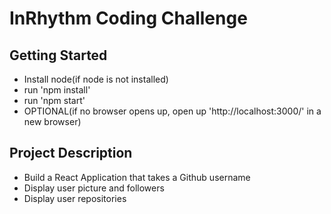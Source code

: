 #  InRhythm Coding Challenge

## Getting Started
  - Install node(if node is not installed)
  - run 'npm install'
  - run 'npm start'
  - OPTIONAL(if no browser opens up, open up 'http://localhost:3000/' in a new browser)

## Project Description
 - Build a React Application that takes a Github username
 - Display user picture and followers
 - Display user repositories

